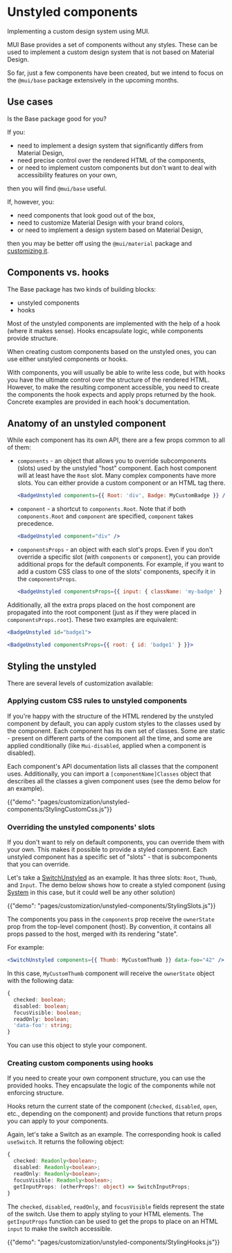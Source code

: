 # Unstyled components

<p class="description">Implementing a custom design system using MUI.</p>

MUI Base provides a set of components without any styles. These can be used to implement a custom design system that is not based on Material Design.

So far, just a few components have been created, but we intend to focus on the `@mui/base` package extensively in the upcoming months.

## Use cases

Is the Base package good for you?

If you:

- need to implement a design system that significantly differs from Material Design,
- need precise control over the rendered HTML of the components,
- or need to implement custom components but don't want to deal with accessibility features on your own,

then you will find `@mui/base` useful.

If, however, you:

- need components that look good out of the box,
- need to customize Material Design with your brand colors,
- or need to implement a design system based on Material Design,

then you may be better off using the `@mui/material` package and [customizing it](/customization/how-to-customize/).

## Components vs. hooks

The Base package has two kinds of building blocks:

- unstyled components
- hooks

Most of the unstyled components are implemented with the help of a hook (where it makes sense). Hooks encapsulate logic, while components provide structure.

When creating custom components based on the unstyled ones, you can use either unstyled components or hooks.

With components, you will usually be able to write less code, but with hooks you have the ultimate control over the structure of the rendered HTML. However, to make the resulting component accessible, you need to create the components the hook expects and apply props returned by the hook. Concrete examples are provided in each hook's documentation.

## Anatomy of an unstyled component

While each component has its own API, there are a few props common to all of them:

- `components` - an object that allows you to override subcomponents (slots) used by the unstyled "host" component. Each host component will at least have the `Root` slot. Many complex components have more slots. You can either provide a custom component or an HTML tag there.

  ```jsx
  <BadgeUnstyled components={{ Root: 'div', Badge: MyCustomBadge }} />
  ```

- `component` - a shortcut to `components.Root`. Note that if both `components.Root` and `component` are specified, `component` takes precedence.

  ```jsx
  <BadgeUnstyled component="div" />
  ```

- `componentsProps` - an object with each slot's props. Even if you don't override a specific slot (with `components` or `component`), you can provide additional props for the default components. For example, if you want to add a custom CSS class to one of the slots' components, specify it in the `componentsProps`.

  ```jsx
  <BadgeUnstyled componentsProps={{ input: { className: 'my-badge' } }} />
  ```

Additionally, all the extra props placed on the host component are propagated into the root component (just as if they were placed in `componentsProps.root`). These two examples are equivalent:

```jsx
<BadgeUnstyled id="badge1">
```

```jsx
<BadgeUnstyled componentsProps={{ root: { id: 'badge1' } }}>
```

## Styling the unstyled

There are several levels of customization available:

### Applying custom CSS rules to unstyled components

If you're happy with the structure of the HTML rendered by the unstyled component by default, you can apply custom styles to the classes used by the component. Each component has its own set of classes. Some are static - present on different parts of the component all the time, and some are applied conditionally (like `Mui-disabled`, applied when a component is disabled).

Each component's API documentation lists all classes that the component uses. Additionally, you can import a `[componentName]Classes` object that describes all the classes a given component uses (see the demo below for an example).

{{"demo": "pages/customization/unstyled-components/StylingCustomCss.js"}}

### Overriding the unstyled components' slots

If you don't want to rely on default components, you can override them with your own. This makes it possible to provide a styled component. Each unstyled component has a specific set of "slots" - that is subcomponents that you can override.

Let's take a [SwitchUnstyled](/api/switch-unstyled/) as an example. It has three slots: `Root`, `Thumb`, and `Input`. The demo below shows how to create a styled component (using [System](/system/styled/) in this case, but it could well be any other solution)

{{"demo": "pages/customization/unstyled-components/StylingSlots.js"}}

The components you pass in the `components` prop receive the `ownerState` prop from the top-level component (host). By convention, it contains all props passed to the host, merged with its rendering "state".

For example:

```jsx
<SwitchUnstyled components={{ Thumb: MyCustomThumb }} data-foo="42" />
```

In this case, `MyCustomThumb` component will receive the `ownerState` object with the following data:

```ts
{
  checked: boolean;
  disabled: boolean;
  focusVisible: boolean;
  readOnly: boolean;
  'data-foo': string;
}
```

You can use this object to style your component.

### Creating custom components using hooks

If you need to create your own component structure, you can use the provided hooks. They encapsulate the logic of the components while not enforcing structure.

Hooks return the current state of the component (`checked`, `disabled`, `open`, etc., depending on the component) and provide functions that return props you can apply to your components.

Again, let's take a Switch as an example. The corresponding hook is called `useSwitch`. It returns the following object:

```ts
{
  checked: Readonly<boolean>;
  disabled: Readonly<boolean>;
  readOnly: Readonly<boolean>;
  focusVisible: Readonly<boolean>;
  getInputProps: (otherProps?: object) => SwitchInputProps;
}

```

The `checked`, `disabled`, `readOnly`, and `focusVisible` fields represent the state of the switch. Use them to apply styling to your HTML elements. The `getInputProps` function can be used to get the props to place on an HTML `input` to make the switch accessible.

{{"demo": "pages/customization/unstyled-components/StylingHooks.js"}}
